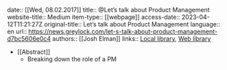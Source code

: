 date:: [[Wed, 08.02.2017]]
title:: @Let’s talk about Product Management
website-title:: Medium
item-type:: [[webpage]]
access-date:: 2023-04-12T11:21:27Z
original-title:: Let’s talk about Product Management
language:: en
url:: https://news.greylock.com/let-s-talk-about-product-management-d7bc5606e0c4
authors:: [[Josh Elman]]
links:: [Local library](zotero://select/library/items/ESNTEQFM), [Web library](https://www.zotero.org/users/6520516/items/ESNTEQFM)

- [[Abstract]]
	- Breaking down the role of a PM